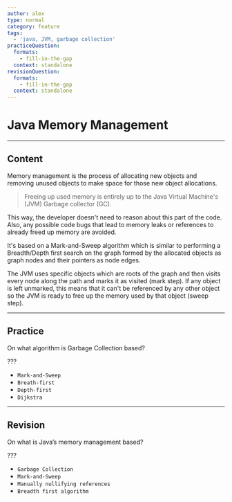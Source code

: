 ```yaml
---
author: alex
type: normal
category: feature
tags:
  - 'java, JVM, garbage collection'
practiceQuestion:
  formats:
    - fill-in-the-gap
  context: standalone
revisionQuestion:
  formats:
    - fill-in-the-gap
  context: standalone
---
```


# Java Memory Management


---

## Content

Memory management is the process of allocating new objects and removing unused objects to make space for those new object allocations. 

> Freeing up used memory is entirely up to the Java Virtual Machine's (JVM) Garbage collector (GC). 

This way, the developer doesn't need to reason about this part of the code. Also, any possible code bugs that lead to memory leaks or references to already freed up memory are avoided.

It's based on a Mark-and-Sweep algorithm which is similar to performing a Breadth/Depth first search on the graph formed by the allocated objects as graph nodes and their pointers as node edges. 

The JVM uses specific objects which are roots of the graph and then visits every node along the path and marks it as visited (mark step). If any object is left unmarked, this means that it can't be referenced by any other object so the JVM is ready to free up the memory used by that object (sweep step).


---

## Practice

On what algorithm is Garbage Collection based?

???

- `Mark-and-Sweep` 
- `Breath-first` 
- `Depth-first` 
- `Dijkstra`


---

## Revision

On what is Java’s memory management based?

???

- `Garbage Collection` 
- `Mark-and-Sweep` 
- `Manually nullifying references` 
- `Breadth first algorithm`
